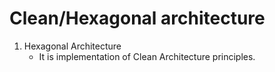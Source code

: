 # Clean/Hexagonal architecture

1. Hexagonal Architecture
   * It is implementation of Clean Architecture principles.
